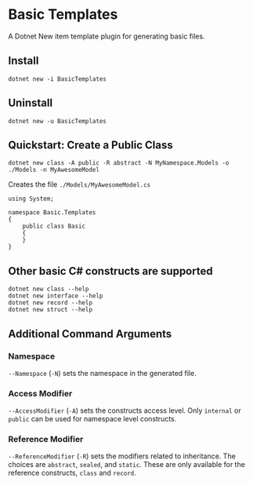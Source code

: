# Basic Templates

A Dotnet New item template plugin for generating basic files.

## Install

    dotnet new -i BasicTemplates

## Uninstall

    dotnet new -u BasicTemplates

## Quickstart: Create a Public Class

    dotnet new class -A public -R abstract -N MyNamespace.Models -o ./Models -n MyAwesomeModel

Creates the file `./Models/MyAwesomeModel.cs`

    using System;

    namespace Basic.Templates
    {
        public class Basic
        {
        }
    }

## Other basic C# constructs are supported

    dotnet new class --help
    dotnet new interface --help
    dotnet new record --help
    dotnet new struct --help

## Additional Command Arguments

### Namespace

`--Namespace` (`-N`) sets the namespace in the generated file.

### Access Modifier

`--AccessModifier` (`-A`) sets the constructs access level. Only `internal` or `public`
can be used for namespace level constructs.

### Reference Modifier

`--ReferenceModifier` (`-R`) sets the modifiers related to inheritance. The choices
are `abstract`, `sealed`, and `static`. These are only available for the reference
constructs, `class` and `record`.
